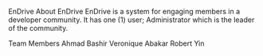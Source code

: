 EnDrive
About EnDrive
EnDrive is a system for engaging members in a developer community. It has one (1) user; Administrator which is the leader of the community.

Team Members
Ahmad Bashir
Veronique Abakar
Robert Yin